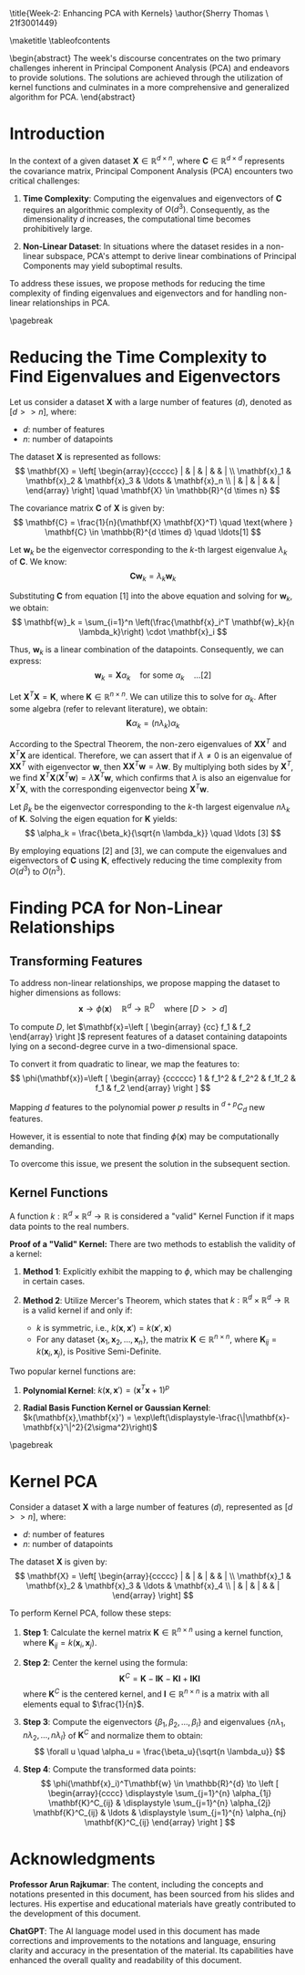\title{Week-2: Enhancing PCA with Kernels}
\author{Sherry Thomas \\ 21f3001449}

\maketitle
\tableofcontents

\begin{abstract}
The week's discourse concentrates on the two primary challenges inherent in Principal Component Analysis (PCA) and endeavors to provide solutions. The solutions are achieved through the utilization of kernel functions and culminates in a more comprehensive and generalized algorithm for PCA.
\end{abstract}

# Introduction
In the context of a given dataset $\mathbf{X} \in \mathbb{R}^{d \times n}$, where $\mathbf{C} \in \mathbb{R}^{d \times d}$ represents the covariance matrix, Principal Component Analysis (PCA) encounters two critical challenges:

1. **Time Complexity**: Computing the eigenvalues and eigenvectors of $\mathbf{C}$ requires an algorithmic complexity of $O(d^3)$. Consequently, as the dimensionality $d$ increases, the computational time becomes prohibitively large.

2. **Non-Linear Dataset**: In situations where the dataset resides in a non-linear subspace, PCA's attempt to derive linear combinations of Principal Components may yield suboptimal results.

To address these issues, we propose methods for reducing the time complexity of finding eigenvalues and eigenvectors and for handling non-linear relationships in PCA.

\pagebreak

# Reducing the Time Complexity to Find Eigenvalues and Eigenvectors
Let us consider a dataset $\mathbf{X}$ with a large number of features ($d$), denoted as $[d >> n]$, where:

- $d$: number of features
- $n$: number of datapoints

The dataset $\mathbf{X}$ is represented as follows:
$$
\mathbf{X} = \left[
\begin{array}{ccccc}
    | & | & | & & | \\
    \mathbf{x}_1 & \mathbf{x}_2 & \mathbf{x}_3 & \ldots & \mathbf{x}_n \\
    | & | & | & & |
\end{array}
\right]
\quad \mathbf{X} \in \mathbb{R}^{d \times n}
$$

The covariance matrix $\mathbf{C}$ of $\mathbf{X}$ is given by:
$$
\mathbf{C} = \frac{1}{n}(\mathbf{X} \mathbf{X}^T) \quad \text{where } \mathbf{C} \in \mathbb{R}^{d \times d} \quad \ldots[1]
$$

Let $\mathbf{w}_k$ be the eigenvector corresponding to the $k$-th largest eigenvalue $\lambda_k$ of $\mathbf{C}$. We know:
$$
\mathbf{C}\mathbf{w}_k = \lambda_k \mathbf{w}_k
$$

Substituting $\mathbf{C}$ from equation $[1]$ into the above equation and solving for $\mathbf{w}_k$, we obtain:
$$
\mathbf{w}_k = \sum_{i=1}^n \left(\frac{\mathbf{x}_i^T \mathbf{w}_k}{n \lambda_k}\right) \cdot \mathbf{x}_i
$$

Thus, $\mathbf{w}_k$ is a linear combination of the datapoints. Consequently, we can express:
$$
\mathbf{w}_k = \mathbf{X} \alpha_k \quad \text{for some } \alpha_k \quad \ldots [2]
$$

Let $\mathbf{X}^T \mathbf{X} = \mathbf{K}$, where $\mathbf{K} \in \mathbb{R}^{n \times n}$. We can utilize this to solve for $\alpha_k$. After some algebra (refer to relevant literature), we obtain:
$$
\mathbf{K} \alpha_k = (n \lambda_k) \alpha_k
$$

According to the Spectral Theorem, the non-zero eigenvalues of $\mathbf{X}\mathbf{X}^T$ and $\mathbf{X}^T \mathbf{X}$ are identical. Therefore, we can assert that if $\lambda \ne 0$ is an eigenvalue of $\mathbf{X}\mathbf{X}^T$ with eigenvector $\mathbf{w}$, then $\mathbf{X}\mathbf{X}^T\mathbf{w}=\lambda \mathbf{w}$. By multiplying both sides by $\mathbf{X}^T$, we find $\mathbf{X}^T \mathbf{X}(\mathbf{X}^T\mathbf{w})=\lambda \mathbf{X}^T\mathbf{w}$, which confirms that $\lambda$ is also an eigenvalue for $\mathbf{X}^T\mathbf{X}$, with the corresponding eigenvector being $\mathbf{X}^T\mathbf{w}$.

Let $\beta_k$ be the eigenvector corresponding to the $k$-th largest eigenvalue $n \lambda_k$ of $\mathbf{K}$. Solving the eigen equation for $\mathbf{K}$ yields:
$$
\alpha_k = \frac{\beta_k}{\sqrt{n \lambda_k}} \quad \ldots [3]
$$

By employing equations $[2]$ and $[3]$, we can compute the eigenvalues and eigenvectors of $\mathbf{C}$ using $\mathbf{K}$, effectively reducing the time complexity from $O(d^3)$ to $O(n^3)$.

# Finding PCA for Non-Linear Relationships
## Transforming Features
To address non-linear relationships, we propose mapping the dataset to higher dimensions as follows:
$$
\mathbf{x} \to \phi(\mathbf{x}) \quad \mathbb{R}^d \to \mathbb{R}^D \quad \text{where } [D >> d]
$$

To compute $D$, let $\mathbf{x}=\left [
\begin{array} {cc}
    f_1 & f_2
\end{array}
\right ]$ represent features of a dataset containing datapoints lying on a second-degree curve in a two-dimensional space.

To convert it from quadratic to linear, we map the features to:
$$
\phi(\mathbf{x})=\left [
\begin{array} {cccccc}
    1 & f_1^2 & f_2^2 & f_1f_2 & f_1 & f_2
\end{array}
\right ]
$$

Mapping $d$ features to the polynomial power $p$ results in $^{d+p} C_d$ new features.

However, it is essential to note that finding $\phi(\mathbf{x})$ may be computationally demanding.

To overcome this issue, we present the solution in the subsequent section.

## Kernel Functions
A function $k: \mathbb{R}^d \times \mathbb{R}^d \to \mathbb{R}$ is considered a "valid" Kernel Function if it maps data points to the real numbers.

**Proof of a "Valid" Kernel:**
There are two methods to establish the validity of a kernel:

1. **Method 1**: Explicitly exhibit the mapping to $\phi$, which may be challenging in certain cases.

2. **Method 2**: Utilize Mercer's Theorem, which states that $k: \mathbb{R}^d \times \mathbb{R}^d \to \mathbb{R}$ is a valid kernel if and only if:
   - $k$ is symmetric, i.e., $k(\mathbf{x},\mathbf{x}') = k(\mathbf{x}',\mathbf{x})$
   - For any dataset $\{\mathbf{x}_1,\mathbf{x}_2,\ldots,\mathbf{x}_n\}$, the matrix $\mathbf{K} \in \mathbb{R}^{n \times n}$, where $\mathbf{K}_{ij} = k(\mathbf{x}_i,\mathbf{x}_j)$, is Positive Semi-Definite.

Two popular kernel functions are:

1. **Polynomial Kernel**: $k(\mathbf{x},\mathbf{x}') = (\mathbf{x}^T\mathbf{x} + 1)^p$

2. **Radial Basis Function Kernel or Gaussian Kernel**: $k(\mathbf{x},\mathbf{x}') = \exp\left(\displaystyle-\frac{\|\mathbf{x}-\mathbf{x}'\|^2}{2\sigma^2}\right)$

\pagebreak

# Kernel PCA
Consider a dataset $\mathbf{X}$ with a large number of features ($d$), represented as $[d >> n]$, where:

- $d$: number of features
- $n$: number of datapoints

The dataset $\mathbf{X}$ is given by:
$$
\mathbf{X} = \left[
\begin{array}{ccccc}
    | & | & | & & | \\
    \mathbf{x}_1 & \mathbf{x}_2 & \mathbf{x}_3 & \ldots & \mathbf{x}_4 \\
    | & | & | & & |
\end{array}
\right]
$$

To perform Kernel PCA, follow these steps:

1. **Step 1**: Calculate the kernel matrix $\mathbf{K} \in \mathbb{R}^{n \times n}$ using a kernel function, where $\mathbf{K}_{ij} = k(\mathbf{x}_i,\mathbf{x}_j)$.

2. **Step 2**: Center the kernel using the formula:
   $$
   \mathbf{K}^C = \mathbf{K} - \mathbf{I}\mathbf{K} - \mathbf{K}\mathbf{I} + \mathbf{I}\mathbf{K}\mathbf{I}
   $$
   where $\mathbf{K}^C$ is the centered kernel, and $\mathbf{I} \in \mathbb{R}^{n \times n}$ is a matrix with all elements equal to $\frac{1}{n}$.

3. **Step 3**: Compute the eigenvectors $\{\beta_1, \beta_2, \ldots, \beta_l\}$ and eigenvalues $\{n\lambda_1, n\lambda_2, \ldots, n\lambda_l\}$ of $\mathbf{K}^C$ and normalize them to obtain:
   $$
   \forall u \quad \alpha_u = \frac{\beta_u}{\sqrt{n \lambda_u}}
   $$

4. **Step 4**: Compute the transformed data points:
   $$
   \phi(\mathbf{x}_i)^T\mathbf{w} \in \mathbb{R}^{d} \to 
   \left [
\begin{array}{cccc}
    \displaystyle \sum_{j=1}^{n} \alpha_{1j} \mathbf{K}^C_{ij} & \displaystyle \sum_{j=1}^{n} \alpha_{2j} \mathbf{K}^C_{ij} & \ldots & \displaystyle \sum_{j=1}^{n} \alpha_{nj} \mathbf{K}^C_{ij}
\end{array}
\right ]
   $$

# Acknowledgments

**Professor Arun Rajkumar**: The content, including the concepts and notations presented in this document, has been sourced from his slides and lectures. His expertise and educational materials have greatly contributed to the development of this document.

**ChatGPT**: The AI language model used in this document has made corrections and improvements to the notations and language, ensuring clarity and accuracy in the presentation of the material. Its capabilities have enhanced the overall quality and readability of this document.